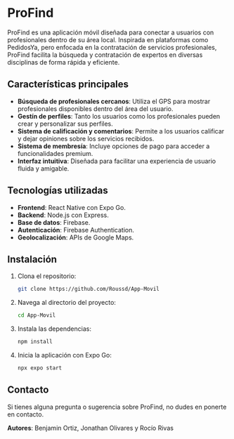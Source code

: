 # ProFind

ProFind es una aplicación móvil diseñada para conectar a usuarios con profesionales dentro de su área local. Inspirada en plataformas como PedidosYa, pero enfocada en la contratación de servicios profesionales, ProFind facilita la búsqueda y contratación de expertos en diversas disciplinas de forma rápida y eficiente.

## Características principales

- **Búsqueda de profesionales cercanos**: Utiliza el GPS para mostrar profesionales disponibles dentro del área del usuario.
- **Gestín de perfiles**: Tanto los usuarios como los profesionales pueden crear y personalizar sus perfiles.
- **Sistema de calificación y comentarios**: Permite a los usuarios calificar y dejar opiniones sobre los servicios recibidos.
- **Sistema de membresía**: Incluye opciones de pago para acceder a funcionalidades premium.
- **Interfaz intuitiva**: Diseñada para facilitar una experiencia de usuario fluida y amigable.

## Tecnologías utilizadas

- **Frontend**: React Native con Expo Go.
- **Backend**: Node.js con Express.
- **Base de datos**: Firebase.
- **Autenticación**: Firebase Authentication.
- **Geolocalización**: APIs de Google Maps.

## Instalación

1. Clona el repositorio:
   ```bash
   git clone https://github.com/Roussd/App-Movil
   ```
2. Navega al directorio del proyecto:
   ```bash
   cd App-Movil
   ```
3. Instala las dependencias:
   ```bash
   npm install
   ```
4. Inicia la aplicación con Expo Go:
   ```bash
   npx expo start
   ```

## Contacto

Si tienes alguna pregunta o sugerencia sobre ProFind, no dudes en ponerte en contacto.

**Autores**: Benjamin Ortiz, Jonathan Olivares y Rocío Rivas

